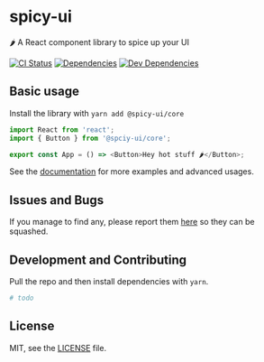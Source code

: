 # spicy-ui

🌶️ A React component library to spice up your UI

[![CI Status](https://github.com/South-Paw/spicy-ui/workflows/CI/badge.svg)](https://github.com/South-Paw/spicy-ui/actions?query=workflow%3ACI)
[![Dependencies](https://david-dm.org/South-Paw/spicy-ui/status.svg)](https://david-dm.org/South-Paw/spicy-ui)
[![Dev Dependencies](https://david-dm.org/South-Paw/spicy-ui/dev-status.svg)](https://david-dm.org/South-Paw/spicy-ui?type=dev)

## Basic usage

Install the library with `yarn add @spicy-ui/core`

```js
import React from 'react';
import { Button } from '@spciy-ui/core';

export const App = () => <Button>Hey hot stuff 🌶️</Button>;
```

See the [documentation](https://spicy-ui.netlify.com/) for more examples and advanced usages.

## Issues and Bugs

If you manage to find any, please report them [here](https://github.com/South-Paw/spicy-ui/issues) so they can be squashed.

## Development and Contributing

Pull the repo and then install dependencies with `yarn`.

```bash
# todo
```

## License

MIT, see the [LICENSE](./LICENSE) file.
